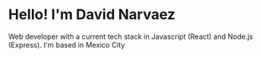 # Hello! I'm David Narvaez

Web developer with a current tech stack in Javascript (React) and Node.js (Express).
I'm based in Mexico City
